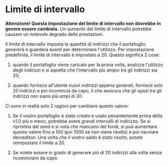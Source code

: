 # Limite di intervallo

**Attenzione! Questa impostazione del limite di intervallo non dovrebbe in
genere essere cambiata.** Un aumento del limite di intervallo potrebbe causare
un notevole degrado delle prestazioni.

Il limite di intervallo imposta la quantità di indirizzi che il portafoglio
genererà e guarderà avanti per determinare l'utilizzo. Per impostazione
predefinita, il limite di intervallo è impostato a 20.  Questo significa 2
cose:

1. quando il portafoglio viene caricato per la prima volta, analizza l'utilizzo
   degli indirizzi e si aspetta che l'intervallo più ampio tra gli indirizzi
   sia 20;

2. quando fornisce all'utente nuovi indirizzi appena generati, fornisce solo 20
   indirizzi e poi ricomincia da capo, il che assicura che gli spazi tra gli
   indirizzi non siano più ampi di 20.

Ci sono in realtà solo 2 ragioni per cambiare questo valore:

1. Se il vostro portafoglio è stato creato e usato pesantemente prima
   della v1.0 più o meno, potrebbe avere grandi intervalli di indirizzo. Se si
   ripristina dal seed e si nota che mancano dei fondi, si può aumentare questo
   valore fino a 100 (poi 1000 se non viene risolto) e poi riavviare
   decrediton.  Una volta che il vostro saldo è stato risolto, potete
   reimpostare il limite a 20.

2. Se volete essere in grado di generare più di 20 indirizzi alla volta senza
   ricominciare da capo.
